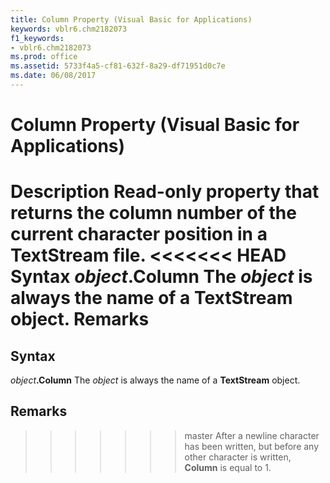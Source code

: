 ```yaml
---
title: Column Property (Visual Basic for Applications)
keywords: vblr6.chm2182073
f1_keywords:
- vblr6.chm2182073
ms.prod: office
ms.assetid: 5733f4a5-cf81-632f-8a29-df71951d0c7e
ms.date: 06/08/2017
---
```



# Column Property (Visual Basic for Applications)



 **Description**
Read-only property that returns the column number of the current character position in a  **TextStream** file.
<<<<<<< HEAD
 **Syntax**
 _object_**.Column**
The  _object_ is always the name of a **TextStream** object.
 **Remarks**
=======

## Syntax

_object_**.Column**
The  _object_ is always the name of a **TextStream** object.

## Remarks

>>>>>>> master
After a newline character has been written, but before any other character is written,  **Column** is equal to 1.

